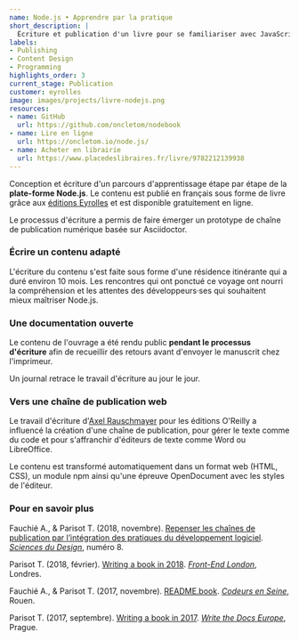 ```yaml
---
name: Node.js • Apprendre par la pratique
short_description: |
  Écriture et publication d'un livre pour se familiariser avec JavaScript, Node.js et l'écosystème de modules npm.
labels:
- Publishing
- Content Design
- Programming
highlights_order: 3
current_stage: Publication
customer: eyrolles
image: images/projects/livre-nodejs.png
resources:
- name: GitHub
  url: https://github.com/oncletom/nodebook
- name: Lire en ligne
  url: https://oncletom.io/node.js/
- name: Acheter en librairie
  url: https://www.placedeslibraires.fr/livre/9782212139938
---
```


Conception et écriture d'un parcours d'apprentissage étape par étape de la **plate-forme Node.js**.
Le contenu est publié en français sous forme de livre grâce aux [éditions Eyrolles][eyrolles] et est disponible gratuitement en ligne.

Le processus d'écriture a permis de faire émerger un prototype de chaîne de publication numérique basée sur Asciidoctor.

### Écrire un contenu adapté

L'écriture du contenu s'est faite sous forme d'une résidence itinérante qui a duré environ 10 mois. Les rencontres qui ont ponctué ce voyage ont nourri la compréhension et les attentes des développeurs·ses qui souhaitent mieux maîtriser Node.js.

### Une documentation ouverte

Le contenu de l'ouvrage a été rendu public **pendant le processus d'écriture** afin de recueillir des retours avant d'envoyer le manuscrit chez l'imprimeur.

Un journal retrace le travail d'écriture au jour le jour.

### Vers une chaîne de publication web

Le travail d'écriture d'[Axel Rauschmayer][rauschma] pour les éditions O'Reilly a influencé la création d'une chaîne de publication, pour gérer le texte comme du code et pour s'affranchir d'éditeurs de texte comme Word ou LibreOffice.

Le contenu est transformé automatiquement dans un format web (HTML, CSS), un module npm ainsi qu'une épreuve OpenDocument avec les styles de l'éditeur.

### Pour en savoir plus

Fauchié A., & Parisot T. (2018, novembre). [Repenser les chaînes de publication par l’intégration des pratiques du développement logiciel](https://antoinentl.gitlab.io/readme.book/). [_Sciences du Design_](http://www.sciences-du-design.org), numéro 8.

Parisot T. (2018, février). [Writing a book in 2018](https://www.youtube.com/watch?v=ac_QcHv-tyo). [_Front-End London_](http://www.frontendlondon.co.uk/), Londres.


Fauchié A., & Parisot T. (2017, novembre). [README.book](https://www.youtube.com/watch?v=25wCiZVLNBg). [_Codeurs en Seine_](http://www.codeursenseine.com/2017/), Rouen.


Parisot T. (2017, septembre). [Writing a book in 2017](https://www.youtube.com/watch?v=p2eAXLR3OOk). [_Write the Docs Europe_](http://www.writethedocs.org/conf/eu/2017/), Prague.

[eyrolles]: https://www.eyrolles.com/
[rauschma]: http://2ality.com/
